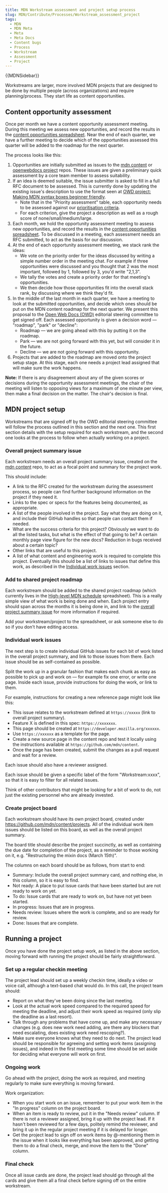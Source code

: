 ```yaml
---
title: MDN Workstream assessment and project setup process
slug: MDN/Contribute/Processes/Workstream_assessment_project
tags:
  - MDN
  - MDN Meta
  - Meta
  - Meta Docs
  - Content bugs
  - Process
  - Workstream
  - Assessment
  - Project
---
```

<p>{{MDNSidebar}}</p>

<p>Workstreams are larger, more involved MDN projects that are designed to be done by multiple people (across organizations) and require planning/process. They start life as content opportunities.</p>

<h2>Content opportunity assessment</h2>

<p>Once per month we have a content opportunity assessment meeting. During this meeting we assess new opportunities, and record the results in the <a href="https://docs.google.com/spreadsheets/d/13YYX5rRu4ATbo1Yl7rXHF9rbgXGBSLisguzo-cB8Fno/edit#gid=0">content opportunities spreadsheet</a>. Near the end of each quarter, we have a further meeting to decide which of the opportunities assessed this quarter will be added to the roadmap for the next quarter.</p>

<p>The process looks like this:</p>

<ol>
  <li>Opportunities are initially submitted as issues to the <a href="https://github.com/mdn/content">mdn content</a> or <a href="https://github.com/openwebdocs/project">openwebdocs project</a> repos. These issues are given a preliminary quick assessment by a core team member to assess suitability.</li>
  <li>If an idea is deemed suitable, the issue submitter is asked to fill in a full RFC document to be assessed. This is currently done by updating the existing issue's description to use the format seen at <a href="https://github.com/openwebdocs/project/issues/26">OWD project: Making MDN syntax boxes beginner friendly</a>.
    <ul>
      <li>Note that in the "Priority assessment" table, each opportunity needs to be assessed against our <a href="https://github.com/openwebdocs/project/blob/main/steering-committee/prioritization-criteria.md">prioritisation criteria</a>.</li>
      <li>For each criterion, give the project a description as well as a rough score of none/small/medium/large.</li>
    </ul>
  </li>
  <li>Each month, we hold the opportunity assessment meeting to assess new opportunities, and record the results in the <a href="https://docs.google.com/spreadsheets/d/13YYX5rRu4ATbo1Yl7rXHF9rbgXGBSLisguzo-cB8Fno/edit#gid=0">content opportunities spreadsheet</a>. To be discussed in a meeting, each assessment needs an RFC submitted, to act as the basis for our discussion.</li>
  <li>At the end of each opportunity assessment meeting, we stack rank the ideas:
    <ul>
      <li>We vote on the priority order for the ideas discussed by writing a simple number order in the meeting chat. For example if three opportunities were discussed and you thought that 2 was the most important, followed by 1, followed by 3, you'd write "2,1,3".</li>
      <li>We tally the votes and create a priority order for that meeting's opportunities.</li>
      <li>We then decide how those opportunities fit into the overall stack rank, by discussing where we think they'd fit.</li>
    </ul>
  </li>
  <li>In the middle of the last month in each quarter, we have a meeting to look at the submitted opportunities, and decide which ones should be put on the MDN content roadmap for the next quarter. We present this proposal to the <a href="https://github.com/openwebdocs">Open Web Docs (OWD)</a> editorial steering committee to get signed off. Each assessed opportunity is given a decision word — "roadmap", "park" or "decline":
    <ul>
      <li>Roadmap — we are going ahead with this by putting it on the roadmap.</li>
      <li>Park — we are not going forward with this yet, but will consider it in the future.</li>
      <li>Decline — we are not going forward with this opportunity.</li>
    </ul>
  </li>
  <li>Projects that are added to the roadmap are moved onto the project setup stage. At this stage, each one needs a project lead assigned that will make sure the work happens.</li>
</ol>

<div class="note">
  <p><strong>Note:</strong> If there is any disagreement about any of the given scores or decisions during the opportunity assessment meetings, the chair of the meeting will listen to opposing views for a maximum of one minute per view, then make a final decision on the matter. The chair's decision is final.</p>
</div>

<h2 id="mdn_project_setup">MDN project setup</h2>

<p>Workstreams that are signed off by the OWD editorial steering committee will follow the process outlined in this section and the next one. This first section details with the setup required for each workstream, and the second one looks at the process to follow when actually working on a project.</p>

<h3 id="overall_project_summary_issue">Overall project summary issue</h3>

<p>Each workstream needs an overall project summary issue, created on the <a href="https://github.com/mdn/content">mdn content</a> repo, to act as a focal point and summary for the project work.</p>

<p>This should include:</p>

<ul>
  <li>A link to the RFC created for the workstream during the assessment process, so people can find further background information on the project if they need it.</li>
  <li>Links to the spec or specs for the features being documented, as appropriate.</li>
  <li>A list of the people involved in the project. Say what they are doing on it, and include their GitHub handles so that people can contact them if needed.</li>
  <li>What are the success criteria for this project? Obviously we want to do all the listed tasks, but what is the effect of that going to be? A certain monthly page view figure for the new docs? Reduction in bugs received about a certain topic?</li>
  <li>Other links that are useful to this project.</li>
  <li>A list of what content and engineering work is required to complete this project. Eventually this should be a list of links to issues that define this work, as described in the <a href="#individual_work_issues">Individual work issues</a> section.</li>
</ul>

<h3 id="add_to_shared_project_roadmap">Add to shared project roadmap</h3>

<p>Each workstream should be added to the shared project roadmap (which currently lives in the <a href="https://docs.google.com/spreadsheets/d/1dMK17xXgPQxnfsMZedi-uf5EVdJcagk3BhuxJlxC6l8/edit#gid=0">High-level MDN schedule</a> spreadsheet). This is a really simple view of what work is being done and when. Each project entry should span across the months it is being done in, and link to the <a href="#overall_project_summary_issue">overall project summary issue</a> for more information if required.</p>

<p>Add your workstream/project to the spreadsheet, or ask someone else to do so if you don't have editing access.</p>

<h3 id="individual_work_issues">Individual work issues</h3>

<p>The next step is to create individual GitHub issues for each bit of work listed in the overall project summary, and link to those issues from there. Each issue should be as self-contained as possible.</p>

<p>Split the work up in a granular fashion that makes each chunk as easy as possible to pick up and work on — for example fix one error, or write one page. Inside each issue, provide instructions for doing the work, or link to them.</p>

<p>For example, instructions for creating a new reference page might look like this:</p>

<ul>
  <li>This issue relates to the workstream defined at <code>https://xxxxx</code> (link to overall project summary).</li>
  <li>Feature X is defined in this spec: <code>https://xxxxxxx</code>.</li>
  <li>This page should be created at <code>https://developer.mozilla.org/xxxxxx</code>.</li>
  <li>Use <code>https://xxxxxx</code> as a template for the page.</li>
  <li>Create a new source page in the content repo and test it locally using the instructions available at <code>https://github.com/mdn/content</code>.</li>
  <li>Once the page has been created, submit the changes as a pull request and wait for a review.</li>
</ul>

<p>Each issue should also have a reviewer assigned.</p>

<p>Each issue should be given a specific label of the form "Workstream:xxxx", so that it is easy to filter for all related issues.</p>

<p>Think of other contributors that might be looking for a bit of work to do, not just the existing personnel who are already invested.</p>

<h3 id="create_project_board">Create project board</h3>

<p>Each workstream should have its own project board, created under <a href="https://github.com/mdn/content/projects">https://github.com/mdn/content/projects</a>. All of the individual work item issues should be listed on this board, as well as the overall project summary.</p>

<p>The board title should describe the project succinctly, as well as containing the due date for completion of the project, as a reminder to those working on it, e.g. "Restructuring the mixin docs (March 15th)".</p>

<p>The columns on each board should be as follows, from start to end:</p>

<ul>
  <li>Summary: Include the overall project summary card, and nothing else, in this column, so it is easy to find.</li>
  <li>Not ready: A place to put issue cards that have been started but are not ready to work on yet.</li>
  <li>To do: Issue cards that are ready to work on, but have not yet been started.</li>
  <li>In progress: Issues that are in progress.</li>
  <li>Needs review: Issues where the work is complete, and so are ready for review.</li>
  <li>Done: Issues that are complete.</li>
</ul>

<h2 id="running_a_project">Running a project</h2>

<p>Once you have done the project setup work, as listed in the above section, moving forward with running the project should be fairly straightforward.</p>

<h3 id="setup_a_regular_checkin_meeting">Set up a regular checkin meeting</h3>

<p>The project lead should set up a weekly checkin time, ideally a video or voice call, although a text-based chat would do. In this call, the project team should:</p>

<ul>
  <li>Report on what they've been doing since the last meeting.</li>
  <li>Look at the actual work speed compared to the required speed for meeting the deadline, and adjust their work speed as required (only slip the deadline as a last resort).</li>
  <li>Talk through any problems that have come up, and make any necessary changes (e.g. does new work need adding, are there any blockers that need escalating, does existing work need rescoping?).</li>
  <li>Make sure everyone knows what they need to do next. The project lead should be responsible for agreeing and setting work items (assigning issues), and indeed in the first meeting some time should be set aside for deciding what everyone will work on first.</li>
</ul>

<h3 id="ongoing_work">Ongoing work</h3>

<p>Go ahead with the project, doing the work as required, and meeting regularly to make sure everything is moving forward.</p>

<p>Work organization:</p>

<ul>
  <li>When you start work on an issue, remember to put your work item in the "In progress" column on the project board.</li>
  <li>When an item is ready to review, put it in the "Needs review" column. If there is not a reviewer assigned, bring it up with the project lead. If it hasn't been reviewed for a few days, politely remind the reviewer, and bring it up in the regular project meeting if it is delayed for longer.</li>
  <li>Get the project lead to sign off on work items by @-mentioning them in the issue when it looks like everything has been approved, and getting them to do a final check, merge, and move the item to the "Done" column.</li>
</ul>

<h3 id="final_check">Final check</h3>

<p>Once all issue cards are done, the project lead should go through all the cards and give them all a final check before signing off on the entire workstream.</p>

